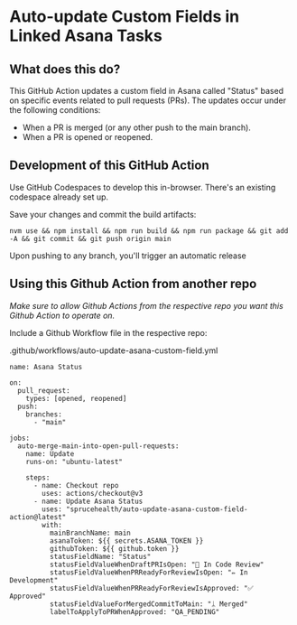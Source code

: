 # Auto-update Custom Fields in Linked Asana Tasks

## What does this do?

This GitHub Action updates a custom field in Asana called "Status" based on specific events related to pull requests (PRs). The updates occur under the following conditions:

- When a PR is merged (or any other push to the main branch).
- When a PR is opened or reopened.

## Development of this GitHub Action

Use GitHub Codespaces to develop this in-browser. There's an existing codespace already set up.

Save your changes and commit the build artifacts:

```
nvm use && npm install && npm run build && npm run package && git add -A && git commit && git push origin main
```

Upon pushing to any branch, you'll trigger an automatic release

## Using this Github Action from another repo

_Make sure to allow Github Actions from the respective repo you want this Github Action to operate on._

Include a Github Workflow file in the respective repo:

.github/workflows/auto-update-asana-custom-field.yml

```
name: Asana Status

on:
  pull_request:
    types: [opened, reopened]
  push:
    branches:
      - "main"

jobs:
  auto-merge-main-into-open-pull-requests:
    name: Update
    runs-on: "ubuntu-latest"

    steps:
      - name: Checkout repo
        uses: actions/checkout@v3
      - name: Update Asana Status
        uses: "sprucehealth/auto-update-asana-custom-field-action@latest"
        with:
          mainBranchName: main
          asanaToken: ${{ secrets.ASANA_TOKEN }}
          githubToken: ${{ github.token }}
          statusFieldName: "Status"
          statusFieldValueWhenDraftPRIsOpen: "📖 In Code Review"
          statusFieldValueWhenPRReadyForReviewIsOpen: "✏️ In Development"
          statusFieldValueWhenPRReadyForReviewIsApproved: "✅ Approved"
          statusFieldValueForMergedCommitToMain: "ᛦ Merged"
          labelToApplyToPRWhenApproved: "QA_PENDING"

```
